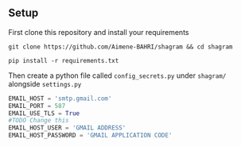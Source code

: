 ## Setup

First clone this repository and install your requirements
```shell
git clone https://github.com/Aimene-BAHRI/shagram && cd shagram

pip install -r requirements.txt
```

Then create a python file called `config_secrets.py` under `shagram/` alongside `settings.py`

```python
EMAIL_HOST = 'smtp.gmail.com'
EMAIL_PORT = 587
EMAIL_USE_TLS = True
#TODO Change this
EMAIL_HOST_USER = 'GMAIL ADDRESS'
EMAIL_HOST_PASSWORD = 'GMAIL APPLICATION CODE'
```
